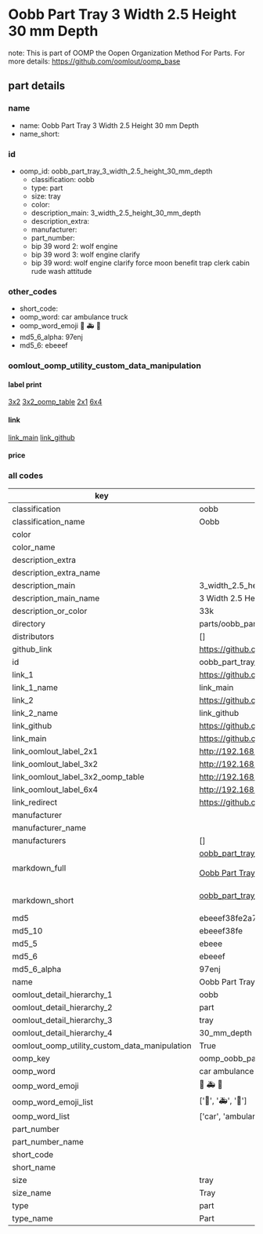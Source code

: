 # Oobb Part Tray 3 Width 2.5 Height 30 mm Depth  

note: This is part of OOMP the Oopen Organization Method For Parts. For more details: https://github.com/oomlout/oomp_base

##  part details
  







### name
* name: Oobb Part Tray 3 Width 2.5 Height 30 mm Depth
* name_short: 
### id
* oomp_id: oobb_part_tray_3_width_2.5_height_30_mm_depth
  * classification: oobb
  * type: part
  * size: tray
  * color: 
  * description_main: 3_width_2.5_height_30_mm_depth
  * description_extra: 
  * manufacturer: 
  * part_number: 
  * bip 39 word 2: wolf engine
  * bip 39 word 3: wolf engine clarify
  * bip 39 word: wolf engine clarify force moon benefit trap clerk cabin rude wash attitude

### other_codes
* short_code: 
* oomp_word: car ambulance truck
* oomp_word_emoji :car: :ambulance: :truck:
* md5_6_alpha: 97enj
* md5_6: ebeeef






### oomlout_oomp_utility_custom_data_manipulation
#### label print
[3x2](http://192.168.1.245:1112/?label=oomp%2097enj)
[3x2_oomp_table](http://192.168.1.108:1112/?label=oomp%2097enj)
[2x1](http://192.168.1.242:1112/?label=oomp%2097enj)
[6x4](http://192.168.1.55:1112/?label=oomp%2097enj)    

#### link

[link_main](https://github.com/oomlout/oomlout_oomp_version_1_messy/tree/main/parts/oobb_part_tray_3_width_2.5_height_30_mm_depth) [link_github](https://github.com/oomlout/oomlout_oomp_version_1_messy/tree/main/parts/oobb_part_tray_3_width_2.5_height_30_mm_depth)                             

#### price







### all codes 
| key | value |  
| --- | --- |  
| classification | oobb |  
| classification_name | Oobb |  
| color |  |  
| color_name |  |  
| description_extra |  |  
| description_extra_name |  |  
| description_main | 3_width_2.5_height_30_mm_depth |  
| description_main_name | 3 Width 2.5 Height 30 mm Depth |  
| description_or_color | 33k |  
| directory | parts/oobb_part_tray_3_width_2.5_height_30_mm_depth |  
| distributors | [] |  
| github_link | https://github.com/oomlout/oomlout_oomp_part_src/tree/main/parts/oobb_part_tray_3_width_2.5_height_30_mm_depth |  
| id | oobb_part_tray_3_width_2.5_height_30_mm_depth |  
| link_1 | https://github.com/oomlout/oomlout_oomp_version_1_messy/tree/main/parts/oobb_part_tray_3_width_2.5_height_30_mm_depth |  
| link_1_name | link_main |  
| link_2 | https://github.com/oomlout/oomlout_oomp_version_1_messy/tree/main/parts/oobb_part_tray_3_width_2.5_height_30_mm_depth |  
| link_2_name | link_github |  
| link_github | https://github.com/oomlout/oomlout_oomp_version_1_messy/tree/main/parts/oobb_part_tray_3_width_2.5_height_30_mm_depth |  
| link_main | https://github.com/oomlout/oomlout_oomp_version_1_messy/tree/main/parts/oobb_part_tray_3_width_2.5_height_30_mm_depth |  
| link_oomlout_label_2x1 | http://192.168.1.242:1112/?label=oomp%2097enj |  
| link_oomlout_label_3x2 | http://192.168.1.245:1112/?label=oomp%2097enj |  
| link_oomlout_label_3x2_oomp_table | http://192.168.1.108:1112/?label=oomp%2097enj |  
| link_oomlout_label_6x4 | http://192.168.1.55:1112/?label=oomp%2097enj |  
| link_redirect | https://github.com/oomlout/oomlout_oomp_version_1_messy/tree/main/parts/oobb_part_tray_3_width_2.5_height_30_mm_depth |  
| manufacturer |  |  
| manufacturer_name |  |  
| manufacturers | [] |  
| markdown_full | [oobb_part_tray_3_width_2.5_height_30_mm_depth](none)<br>[](none)<br>[Oobb Part Tray 3 Width 2.5 Height 30 Mm Depth](none)<br><br> |  
| markdown_short | [oobb_part_tray_3_width_2.5_height_30_mm_depth](none)<br><br> |  
| md5 | ebeeef38fe2a7ce854c7c5b053d29fe6 |  
| md5_10 | ebeeef38fe |  
| md5_5 | ebeee |  
| md5_6 | ebeeef |  
| md5_6_alpha | 97enj |  
| name | Oobb Part Tray 3 Width 2.5 Height 30 mm Depth |  
| oomlout_detail_hierarchy_1 | oobb |  
| oomlout_detail_hierarchy_2 | part |  
| oomlout_detail_hierarchy_3 | tray |  
| oomlout_detail_hierarchy_4 | 30_mm_depth |  
| oomlout_oomp_utility_custom_data_manipulation | True |  
| oomp_key | oomp_oobb_part_tray_3_width_2.5_height_30_mm_depth |  
| oomp_word | car ambulance truck |  
| oomp_word_emoji | :car: :ambulance: :truck: |  
| oomp_word_emoji_list | [':car:', ':ambulance:', ':truck:'] |  
| oomp_word_list | ['car', 'ambulance', 'truck'] |  
| part_number |  |  
| part_number_name |  |  
| short_code |  |  
| short_name |  |  
| size | tray |  
| size_name | Tray |  
| type | part |  
| type_name | Part |  
